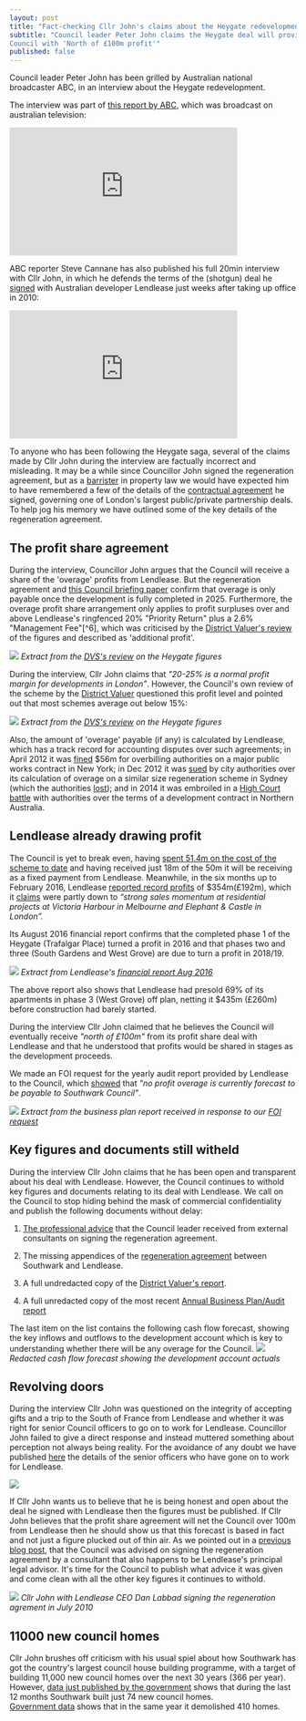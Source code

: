 ```yaml
---
layout: post
title: "Fact-checking Cllr John's claims about the Heygate redevelopment"
subtitle: "Council leader Peter John claims the Heygate deal will provide the 
Council with 'North of £100m profit'"
published: false
---
```

Council leader Peter John has been grilled by Australian national broadcaster 
ABC, in an interview about the Heygate redevelopment.

The interview was part of [this report by 
ABC](http://www.abc.net.au/news/2016-11-11/homes-for-profit-not-people./8019560), 
which was broadcast on australian television:

<iframe width="400" height="225" 
src="https://www.youtube.com/embed/3ZrDvxOAV5A" align="center" frameborder="0" 
allowfullscreen></iframe>

ABC reporter Steve Cannane has also published his full 20min interview with Cllr John, in which he defends the terms of the (shotgun) deal he [signed](http://www.london-se1.co.uk/news/view/4712) with Australian developer Lendlease just weeks after taking up office in 2010:

<iframe width="400" height="225" 
src="https://www.youtube.com/embed/gq_QpqIArGg" align="center" frameborder="0" 
allowfullscreen></iframe>

To anyone who has been following the Heygate saga, several of the claims made by Cllr John during the interview are factually incorrect and misleading. It may be a while since Councillor John signed the regeneration agreement, but as a [barrister](http://fivepaper.com/profiles/peter-john/) in property law we would have expected him to have remembered a few of the details of the [contractual agreement](https://southwarknotes.files.wordpress.com/2013/02/ra.pdf) he signed, governing one of London's largest public/private partnership deals. To help jog his memory we have outlined some of the key details of the regeneration agreement.


## The profit share agreement
During the interview, Councillor John argues that the Council will receive a share of the 'overage' profits from Lendlease. But the regeneration agreement and [this Council briefing paper](/img/heygate_disposal_briefing.pdf) confirm that overage is only payable once the development is fully completed in 2025. Furthermore, the overage profit share arrangement only applies to profit surpluses over and above Lendlease's ringfenced 20% "Priority Return" plus a 2.6% "Management Fee"[^6], which was criticised by the [District Valuer's review](http://crappistmartin.github.io/images/DVSreport_HeygateOutline.pdf) of the figures and described as 'additional profit'.

![](/img/DVSreport_managementfee.png)
*Extract from the [DVS's review](http://crappistmartin.github.io/images/DVSreport_HeygateOutline.pdf) on the Heygate figures*

During the interview, Cllr John claims that _"20-25% is a normal profit margin for developments in London"_. However, the Council's own review of the scheme by the [District Valuer]() questioned this profit level and pointed out that most schemes average out below 15%:

![](/img/DVSacceptablereturn.png)
*Extract from the [DVS's review](http://crappistmartin.github.io/images/DVSreport_HeygateOutline.pdf) on the Heygate figures*

Also, the amount of 'overage' payable (if any) is calculated by Lendlease, which has a track record for accounting disputes over such agreements; in April 2012 it was [fined](http://www.nytimes.com/2012/04/25/nyregion/lend-lease-expected-to-admit-to-fraud-scheme.html) $56m for overbilling authorities on a major public works contract in New York; in Dec 2012 it was [sued](http://www.smh.com.au/nsw/valuation-dispute-poses-threat-to-1b-return-from-barangaroo-20121206-2ay9e.html) by city authorities over its calculation of overage on a similar size regeneration scheme in Sydney (which the authorities [lost](http://www.smh.com.au/nsw/barangaroo-public-works-in-doubt-after-government-loses-court-battle-with-lend-lease-20140821-106lke.html)); and in 2014 it was embroiled in a [High Court battle](http://www.pitcher.com.au/news/lend-lease-decision-impact-property-development-arrangements) with authorities over the terms of a development contract in Northern Australia.

## Lendlease already drawing profit
The Council is yet to break even, having [spent 51.4m on the cost of the scheme to date](http://35percent.org/heygate-regeneration-faq/#decant-costs) and having received just 18m of the 50m it will be receiving as a fixed payment from Lendlease. Meanwhile, in the six months up to February 2016, Lendlease [reported record profits](http://www.afr.com/real-estate/commercial/lendlease-firsthalf-net-profit-rises-121pc-to-354-million-20160216-gmvxux) of $354m(£192m), which it [claims](http://www.smh.com.au/business/property/lendlease-reports-a-3538-million-profit-20160216-gmvo2z.html) were partly down to _“strong sales momentum at residential projects at Victoria Harbour in Melbourne and Elephant & Castle in London”._

Its August 2016 financial report confirms that the completed phase 1 of the Heygate (Trafalgar Place) turned a profit in 2016 and that phases two and three (South Gardens and West Grove) are due to turn a profit in 2018/19.

![](/img/llprofitprofile.png)
*Extract from Lendlease's [financial report Aug 2016](/img/LLfinancialreport_aug2016.pdf)*

The above report also shows that Lendlease had presold 69% of its apartments in phase 3 (West Grove) off plan, netting it $435m (£260m) before construction had barely started.

During the interview Cllr John claimed that he believes the Council will eventually receive _"north of £100m"_ from its profit share deal with Lendlease and that he understood that profits would be shared in stages as the development proceeds.

We made an FOI request for the yearly audit report provided by Lendlease to the Council, which [showed](http://35percent.org/2016-05-11-no-profit-share-the-true-value-of-the-heygate-regeneration/) that _"no profit overage is currently forecast to be payable to Southwark Council"_.

![](http://35percent.org/img/ElephantParkBusinessPlanFeb2016.png)
*Extract from the business plan report received in response to our [FOI request](https://www.whatdotheyknow.com/request/heygate_estate_regeneration_annu)*

## Key figures and documents still witheld
During the interview Cllr John claims that he has been open and transparent about his deal with Lendlease. However, the Council continues to withold key figures and documents relating to its deal with Lendlease. We call on the Council to stop hiding behind the mask of commercial confidentiality and publish the following documents without delay:

1. [The professional advice](https://www.whatdotheyknow.com/request/financial_advice_on_signing_rege) that the Council leader received from external consultants on signing the regeneration agreement.

2. The missing appendices of the [regeneration agreement](https://southwarknotes.files.wordpress.com/2013/02/ra.pdf) between Southwark and Lendlease.

3. A full undredacted copy of the [District Valuer's report](http://crappistmartin.github.io/images/DVSreport_HeygateOutline.pdf).

4. A full unredacted copy of the most recent [Annual Business Plan/Audit report](https://www.whatdotheyknow.com/request/heygate_estate_regeneration_annu)

The last item on the list contains the following cash flow forecast, showing the key inflows and outflows to the development account which is key to understanding whether there will be any overage for the Council.
![](/img/RAcashflowforecast.png)
*Redacted cash flow forecast showing the development account actuals*

## Revolving doors
During the interview Cllr John was questioned on the integrity of accepting gifts and a trip to the South of France from Lendlease and whether it was right for senior Council officers to go on to work for Lendlease. Councillor John failed to give a direct response and instead muttered something about perception not always being reality. For the avoidance of any doubt we have published [here](http://35percent.org/revolving-doors/) the details of the senior officers who have gone on to work for Lendlease. 

![](http://farm9.staticflickr.com/8244/8637497136_d25afc426a.jpg)


If Cllr John wants us to believe that he is being honest and open about the deal he signed with Lendlease then the figures must be published. If Cllr John believes that the profit share agreement will net the Council over 100m from Lendlease then he should show us that this forecast is based in fact and not just a figure plucked out of thin air. As we pointed out in a [previous blog post](http://35percent.org/2016-05-11-no-profit-share-the-true-value-of-the-heygate-regeneration/#advised-by-experts), that the Council was advised on signing the regeneration agreement by a consultant that also happens to be Lendlease's principal legal advisor. It's time for the Council to publish what advice it was given and come clean with all the other key figures it continues to withold.
  
![](http://www.london-se1.co.uk/news/imageuploads/1280161383_62.49.27.213.jpg)
*Cllr John with Lendlease CEO Dan Labbad signing the regeneration agrement in July 2010*





## 11000 new council homes
Cllr John brushes off criticism with his usual spiel about how Southwark has 
got the country's largest council house building programme, with a target of 
building 11,000 new council homes over the next 30 years (366 per year).  
However, [data just published by the 
government](https://medium.com/@lukewbarratt/fact-checking-hackney-mayor-philip-glanville-on-social-housing-b3ceeeaf53e3#.149mqus0q) 
shows that during the last 12 months Southwark built just 74 new council homes.  
[Government 
data](https://www.gov.uk/government/uploads/system/uploads/attachment_data/file/568423/LiveTable_123.xls) 
shows that in the same year it demolished 410 homes. 


